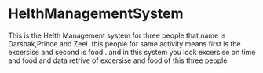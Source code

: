# HelthManagementSystem
This is the Helth Management system for three people that name is Darshak,Prince and Zeel. this people for same activity means first is the excersise and second is food . and in this system you lock excersise on time and food and data retrive of excersise and food of this three people

